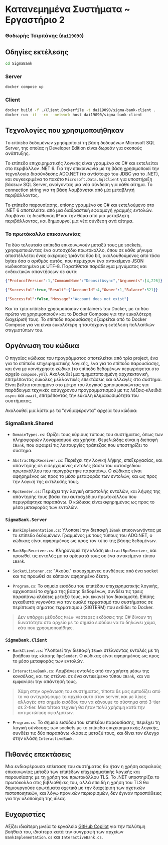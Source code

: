 # Κατανεμημένα Συστήματα ~ Εργαστήριο 2

### Θοδωρής Τσιρπάνης (`dai19090`)

## Οδηγίες εκτέλεσης

``` bash
cd SigmaBank
```

### Server

``` bash
docker compose up
```

### Client

``` bash
docker build -f ./Client.Dockerfile -t dai19090/sigma-bank-client .
docker run -it --rm --network host dai19090/sigma-bank-client
```

## Τεχνολογίες που χρησιμοποιήθηκαν

Το επίπεδο δεδομένων χρησιμοποιεί τη βάση δεδομένων Microsoft SQL Server, της οποίας η Developer Edition είναι δωρεάν για σκοπούς ανάπτυξης.

Το επίπεδο επιχειρηματικής λογικής είναι γραμμένο σε C# και εκτελείται στο περιβάλλον .NET 6. Για την επικοινωνία με τη βάση χρησιμοποιεί την τεχνολογία διασύνδεσης ADO.NET (το αντίστοιχο του JDBC για το .NET), και συγκεκριμένα το πακέτο `Microsoft.Data.SqlClient` για υποστήριξη βάσεων SQL Server, ανοίγοντας μια νέα σύνδεση για κάθε αίτημα. Το connection string για τη βάση λαμβάνεται από μία μεταβλητή περιβάλλοντος.

Το επίπεδο παρουσίασης, επίσης γραμμένο σε C# και εκτελούμενο στο .NET 6 αποτελείται από μια διαδραστική εφαρμογή γραμμής εντολών. Λαμβάνει τη διεύθυνση IP και την θύρα από μια μεταβλητή περιβάλλοντος, και δημιουργεί μια νέα σύνδεση ανά αίτημα.

### Το πρωτόκολλο επικοινωνίας

Τα δύο τελευταία επίπεδα επικοινωνούν μεταξύ τους με sockets, χρησιμοποιώντας ένα αυτοσχέδιο πρωτόκολλο, όπου σε κάθε μήνυμα αποστέλλεται ένας ακέραιος τριάντα δύο bit, ακολουθούμενος από τόσα bytes όσα ο αριθμός αυτός, που περιέχουν ένα αντικείμενο JSON κωδικοποιημένο με UTF-8. Παρατίθεται παράδειγμα μηνύματος και ενδεικτικών απαντήσεων σε αυτό:

``` json
{"ProtocolVersion":1,"CommandName":"DepositAsync","Arguments":[4,226]}
```

``` json
{"Successful":true,"Result":{"AccountId":4,"Owner":1,"Balance":521}}
```

``` json
{"Successful":false,"Message":"Account does not exist"}
```

Και τα τρία επίπεδα χρησιμοποιούν containers του Docker, με τα δύο πρώτα να χρησιμοποιούν και το Docker Compose για την ευκολότερη διαχείρισή τους. Το επίπεδο παρουσίασης εξαιρείται από το Docker Compose για να είναι ευκολότερη η ταυτόχρονη εκτέλεση πολλαπλών στιγμιοτύπων του.

## Οργάνωση του κώδικα

Ο πηγαίος κώδικας του προγράμματος αποτελείται από τρία project, ένα για το επίπεδο επιχειρηματικής λογικής, ένα για το επίπεδο παρουσίασης, και ένα με κοινόχρηστο κώδικα (το επίπεδο δεδομένων περιγράφεται στο αρχείο `compose.yml`). Ακολουθεί μια τμηματοποιημένη αρχιτεκτονική, επιτρέποντας εύκολες μελλοντικές επεκτάσεις και αλλαγές στο σύστημα. Είναι βελτιστοποιημένο στο μέτρο του λογικού χρησιμοποιώντας για παράδειγμα τεχνικές ασύγχρονου προγραμματισμού με τις λέξεις-κλειδιά `async` και `await`, επιτρέποντας την εύκολη κλιμακωσιμότητα του συστήματος.

Ακολουθεί μια λίστα με τα "ενδιαφέροντα" αρχεία του κώδικα:

### SigmaBank.Shared

* `DomainTypes.cs`: Ορίζει τους κύριους τύπους του συστήματος, όπως των πληροφοριών λογαριασμού και χρήστη. Θεμελιώδης είναι η διεπαφή `IBank`, που αφαιρεί τις λειτουργίες τράπεζας που υποστηρίζει το σύστημα.

* `AbstractRpcReceiver.cs`: Περιέχει την λογική λήψης, επεξεργασίας, και απάντησης σε εισερχόμενες εντολές βάσει του αυτοσχέδιου πρωτοκόλλου που περιγράφτηκε παραπάνω. Ο κώδικας είναι αφηρημένος ως προς το μέσο μεταφοράς των εντολών, και ως προς την λογική της εκτέλεσής τους.

* `RpcSender.cs`: Περιέχει την λογική αποστολής εντολών, και λήψης της απάντησής τους βάσει του αυτοσχέδιου πρωτοκόλλου που περιγράφτηκε παραπάνω. Ο κώδικας είναι αφηρημένος ως προς το μέσο μεταφοράς των εντολών.

### `SigmaBank.Server`

* `BankImplementation.cs`: Υλοποιεί την διεπαφή `IBank` επικοινωνόντας με το επίπεδο δεδομένων. Γραμμένος με τους τύπους του ADO.NET, ο κώδικας είναι αφηρημένος ως προς τον τύπο της βάσης δεδομένων.

* `BankRpcReceiver.cs`: Κληρονομεί την κλάση `AbstractRpcReceiver`, και προωθεί τις εντολές με τα ορίσματά τους σε ένα αντικείμενο τύπου `IBank`.

* `SocketListener.cs`: "Ακούει" εισερχόμενες συνδέσεις από ένα socket και τις προωθεί σε κάποιον αφηρημένο δέκτη.

* `Program.cs`: Το σημείο εισόδου του επιπέδου επιχειρηματικής λογικής, αρχικοποιεί το σχήμα της βάσης δεδομένων, συνδέει τις τρεις παραπάνω κλάσεις μεταξύ τους, και εκκινεί τον διακομιστή. Επίσης εγκαθιστά γεγονότα για τον ομαλό τερματισμό του συστήματος σε περίπτωση σήματος τερματισμού (SIGTERM) που εκδίδει το Docker.

> Δεν υπάρχει μέθοδος `Main`· νεότερες εκδόσεις της C# δίνουν τη δυνατότητα στο αρχείο με το σημείο εισόδου να το δηλώνει χύμα, κάτι που χρησιμοποιήθηκε.

### `SigmaBank.Client`

* `BankClient.cs`: Υλοποιεί την διεπαφή `IBank` στέλνοντας εντολές με τη βοήθεια της κλάσης `RpcSender`. Ο κώδικας είναι αφηρημένος ως προς το μέσο μεταφοράς των εντολών.

* `InteractiveBank.cs`: Λαμβάνει εντολές από τον χρήστη μέσω της κονσόλας, και τις στέλνει σε ένα αντικείμενο τύπου `IBank`, και να εμφανίσει την απάντησή τους.

> Χάρη στην οργάνωση του συστήματος, τίποτα δε μας εμποδίζει από το να αντιγράψουμε το αρχείο αυτό στον server, και με λίγες αλλαγές στο σημείο εισόδου του να κάνουμε το σύστημα από 3-tier σε 2-tier. Μια τέτοια τεχνική θα ήταν πολύ χρήσιμη κατά την αντιμετώπιση σφαλμάτων.

* `Program.cs`: Το σημείο εισόδου του επιπέδου παρουσίασης, περιέχει τη λογική σύνδεσης των sockets με το επίπεδο επιχειρηματικής λογικής, συνδέει τις δύο παραπάνω κλάσεις μεταξύ τους, και δίνει τον έλεγχο στην κλάση `InteractiveBank`.

## Πιθανές επεκτάσεις

Μια ενδιαφέρουσα επέκταση του συστήματος θα ήταν η χρήση ασφαλούς επικοινωνίας μεταξύ των επιπέδων επιχειρηματικής λογικής και παρουσίασης με τη χρήση του πρωτοκόλλου TLS. Το .NET υποστηρίζει το πρωτόκολλο στις βιβλιοθήκες του, αλλά επειδή η χρήση του TLS θα δημιουργούσε ερωτήματα σχετικά με την διαχείριση των σχετικών πιστοποιητικών, και λόγω προνικών περιορισμών, δεν έγιναν προσπάθειες για την υλοποίηση της ιδέας.

## Ευχαριστίες

Αξίζει ιδιαίτερη μνεία το εργαλείο [GitHub Copilot](https://copilot.github.com/) για την πολύτιμη βοήθειά του, ιδιαίτερα κατά την συγγραφή των αρχείων `BankImplementation.cs` και `InteractiveBank.cs`.
